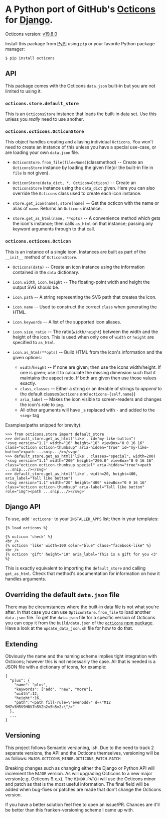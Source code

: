 # A Python port of GitHub's [Octicons](https://octicons.github.com/) for [Django](https://www.djangoproject.com/).

Octicons version: [v19.8.0](https://github.com/primer/octicons/releases/tag/v19.8.0)

Install this package from [PyPI](https://pypi.org/project/octicons/) using `pip` or your favorite Python package manager:

```
$ pip install octicons
```

## API

This package comes with the Octicons `data.json` built-in but you are not limited to using it.

### `octicons.store.default_store`

This is an `OcticonsStore` instance that loads the built-in data set. Use this unless you *really* need to use another.

### `octicons.octicons.OcticonStore`

This object handles creating and aliasing individual `Octicons`. You won't need to create an instance of this unless you have a special use-case, or are loading your own `data.json` file. 

- `OcticonStore.from_file(file=None)`(classmethod) -- Create an `OcticonsStore` instance by loading the given file(or the built-in file in `file` is not given). 
- `OcticonStore(data_dict, *, Octicon=Octicon)` -- Create an `OcticonsStore` instance using the `data_dict` given. Here you can also override the `Octicons` class used to create each icon instance. 

- `store.get_icon(name)`, `store[name]` -- Get the octicon with the name or alias of `name`. Returns an `Octicons` instance.
- `store.get_as_html(name, **opts)` -- A convenience method which gets the icon's instance; then calls `as_html` on that instance; passing any keyword arguments through to that call.

### `octicons.octicons.Octicon`

This is an instance of a single icon. Instances are built as part of the `__init__` method of `OcticonsStore`.

- `Octicons(data)` -- Create an icon instance using the information contained in the `data` dictionary.

- `icon.width`, `icon.height` -- The floating-point width and height the output SVG should be.
- `icon.path` -- A string representing the SVG path that creates the icon.
- `icon.name` -- Used to construct the correct `class` when generating the HTML.
- `icon.keywords` -- A list of the supported icon aliases.
- `icon.size_ratio` -- The ratio(`width/height`) between the width and the height of the icon. This is used when only one of `width` or `height` are specified to `as_html`.

- `icon.as_html(**opts)` -- Build HTML from the icon's information and the given options:
  - `width`/`height` -- If none are given; then use the icons width/height. If one is given; use it to calculate the missing dimension such that it maintains the aspect ratio. If both are given then use those values exactly.
  - `class`, `classes` -- Either a string or an iterable of strings to *append* to the default classes(`octicons` and `octicons-{self.name}`)
  - `aria_label` -- Makes the icon visible to screen-readers and changes the icon's role to `img`.
  - All other arguments will have `_`s replaced with `-` and added to the `<svg>` tag

Examples(paths snipped for brevity):
```
>>> from octicons.store import default_store
>>> default_store.get_as_html('like', id="my-like-button")
'<svg version="1.1" width="16" height="16" viewBox="0 0 16 16" class="octicon octicon-thumbsup" aria-hidden="true" id="my-like-button"><path ...snip.../></svg>'
>>> default_store.get_as_html('like', classes="special", width=200)
'<svg version="1.1" width="200" height="200.0" viewBox="0 0 16 16" class="octicon octicon-thumbsup special" aria-hidden="true"><path ...snip.../></svg>'
>>> default_store.get_as_html('like', width=20, height=400, aria_label="Tall like button")
'<svg version="1.1" width="20" height="400" viewBox="0 0 16 16" class="octicon octicon-thumbsup" aria-label="Tall like button" role="img"><path ...snip.../></svg>'
```

## Django API

To use, add `'octicons'` to your `INSTALLED_APPS` list; then in your templates:

```
{% load octicons %}

{% octicon 'check' %}
<br />
{% octicon 'like' width=100 color="blue" class="facebook-like" %}
<br />
{% octicon 'gift' height="10" aria_label='This is a gift for you <3' %}
```

This is exactly equivalent to importing the `default_store` and calling `get_as_html`. Check that method's documentation for information on how it handles arguments.

## Overriding the default `data.json` file

There may be circumstances where the built-in data file is not what you're after. In that case you can use `OpticonStore.from_file` to load another `data.json` file. To get the `data.json` file for a specific version of Octicons you can copy it from the `build/data.json` of the [`octicons` npm package](https://www.npmjs.com/package/octicons). Have a look at the `update_data_json.sh` file for how to do that.

## Extending

Obviously the name and the naming scheme implies tight integration with Octicons; however this is not necessarily the case. All that is needed is a JSON file with a dictionary of icons, for example:

```
{
  "plus": {
    "name": "plus",
    "keywords": ["add", "new", "more"],
    "width":12,
    "height":16,
    "path":"<path fill-rule=\"evenodd\" d=\"M12 9H7v5H5V9H0V7h5V2h2v5h5v2z\"/>"
  },
  ...
}
```

## Versioning

This project follows Semantic versioning, ish. Due to the need to track 2 separate versions, the API and the Octicons themselves, versioning will be as follows: `MAJOR.OCTICONS_MINOR.OCTICONS_PATCH.PATCH`

Breaking changes such as changing either the Django or Python API will increment the `MAJOR` version. As will upgrading Octicons to a new major version(e.g. Octicons 9.x.x). The `MINOR.PATCH` will use the Octicons minor and patch as that is the most useful information. The final field will be added when bug-fixes or patches are made that don't change the Octicons version.

If you have a better solution feel free to open an issue/PR. Chances are it'll be better than this franken-versioning scheme I came up with.
